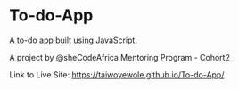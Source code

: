 # To-do-App

A to-do app built using JavaScript.

A project by @sheCodeAfrica Mentoring Program - Cohort2

Link to Live Site: https://taiwoyewole.github.io/To-do-App/
